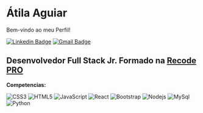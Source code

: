 # Átila Aguiar

Bem-vindo ao meu Perfil!

[![Linkedin Badge](https://img.shields.io/badge/-Atila%20Aguiar-6633cc?style=flat-square&logo=Linkedin&logoColor=white&link=https://www.linkedin.com/in/%C3%A1tila-aguiar-1248571b6/)](https://www.linkedin.com/in/%C3%A1tila-aguiar-1248571b6/)
[![Gmail Badge](https://img.shields.io/badge/-atilasilva007@gmail.com-orange?style=flat-square&logo=Gmail&logoColor=white&link=mailto:diego.schell.f@gmail.com)](atilasilva007@gmail.com)

## Desenvolvedor Full Stack Jr. Formado na [Recode PRO](https://www.recodepro.org.br/)

**Competencias:**

![CSS3](https://img.shields.io/badge/-CSS3-%231572B6?style=flat-square&logo=css3)
![HTML5](https://img.shields.io/badge/-HTML5-%23E44D27?style=flat-square&logo=html5&logoColor=ffffff)
![JavaScript](https://img.shields.io/badge/-JavaScript-%23F7DF1C?style=flat-square&logo=javascript&logoColor=000000&labelColor=%23F7DF1C&color=%23FFCE5A)
![React](https://img.shields.io/badge/-React-%23F7DF1C?style=flat-square&logo=react&logoColor=ffffff&labelColor=blue&color=blue)
![Bootstrap](https://img.shields.io/badge/-Bootstrap-563D7C?style=flat-square&logo=Bootstrap)
![Nodejs](https://img.shields.io/badge/-Nodejs-339933?style=flat-square&logo=Node.js&logoColor=ffffff)
![MySql](https://img.shields.io/badge/-MySQL-%23F7DF1C?style=flat-square&logo=MySQL&logoColor=00008b&labelColor=%00008b&color=%00008b)
![Python](https://img.shields.io/badge/-Python-yellow?style=flat-square&logo=Python)


<!--
**Atila-Aguiar/Atila-Aguiar** is a ✨ _special_ ✨ repository because its `README.md` (this file) appears on your GitHub profile.

Here are some ideas to get you started:

- 🔭 I’m currently working on ...
- 🌱 I’m currently learning ...
- 👯 I’m looking to collaborate on ...
- 🤔 I’m looking for help with ...
- 💬 Ask me about ...
- 📫 How to reach me: ...
- 😄 Pronouns: ...
- ⚡ Fun fact: ...
-->

